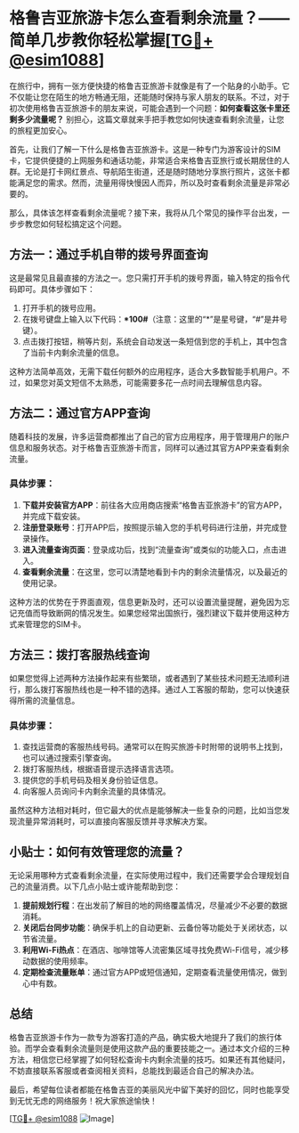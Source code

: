# 格鲁吉亚旅游卡怎么查看剩余流量？——简单几步教你轻松掌握[[TG💪+ @esim1088](https://t.me/s/esim1088)]

在旅行中，拥有一张方便快捷的格鲁吉亚旅游卡就像是有了一个贴身的小助手。它不仅能让您在陌生的地方畅通无阻，还能随时保持与家人朋友的联系。不过，对于初次使用格鲁吉亚旅游卡的朋友来说，可能会遇到一个问题：**如何查看这张卡里还剩多少流量呢？** 别担心，这篇文章就来手把手教您如何快速查看剩余流量，让您的旅程更加安心。

首先，让我们了解一下什么是格鲁吉亚旅游卡。这是一种专门为游客设计的SIM卡，它提供便捷的上网服务和通话功能，非常适合来格鲁吉亚旅行或长期居住的人群。无论是打卡网红景点、导航陌生街道，还是随时随地分享旅行照片，这张卡都能满足您的需求。然而，流量用得快慢因人而异，所以及时查看剩余流量是非常必要的。

那么，具体该怎样查看剩余流量呢？接下来，我将从几个常见的操作平台出发，一步步教您如何轻松搞定这个问题。

## 方法一：通过手机自带的拨号界面查询

这是最常见且最直接的方法之一。您只需打开手机的拨号界面，输入特定的指令代码即可。具体步骤如下：

1. 打开手机的拨号应用。
2. 在拨号键盘上输入以下代码：**\*100#**（注意：这里的“\*”是星号键，“#”是井号键）。
3. 点击拨打按钮，稍等片刻，系统会自动发送一条短信到您的手机上，其中包含了当前卡内剩余流量的信息。

这种方法简单高效，无需下载任何额外的应用程序，适合大多数智能手机用户。不过，如果您对英文短信不太熟悉，可能需要多花一点时间去理解信息内容。

## 方法二：通过官方APP查询

随着科技的发展，许多运营商都推出了自己的官方应用程序，用于管理用户的账户信息和服务状态。对于格鲁吉亚旅游卡而言，同样可以通过其官方APP来查看剩余流量。

### 具体步骤：
1. **下载并安装官方APP**：前往各大应用商店搜索“格鲁吉亚旅游卡”的官方APP，并完成下载安装。
2. **注册登录账号**：打开APP后，按照提示输入您的手机号码进行注册，并完成登录操作。
3. **进入流量查询页面**：登录成功后，找到“流量查询”或类似的功能入口，点击进入。
4. **查看剩余流量**：在这里，您可以清楚地看到卡内的剩余流量情况，以及最近的使用记录。

这种方法的优势在于界面直观，信息更新及时，还可以设置流量提醒，避免因为忘记充值而导致断网的情况发生。如果您经常出国旅行，强烈建议下载并使用这种方式来管理您的SIM卡。

## 方法三：拨打客服热线查询

如果您觉得上述两种方法操作起来有些繁琐，或者遇到了某些技术问题无法顺利进行，那么拨打客服热线也是一种不错的选择。通过人工客服的帮助，您可以快速获得所需的流量信息。

### 具体步骤：
1. 查找运营商的客服热线号码。通常可以在购买旅游卡时附带的说明书上找到，也可以通过搜索引擎查询。
2. 拨打客服热线，根据语音提示选择语言选项。
3. 提供您的手机号码及相关身份验证信息。
4. 向客服人员询问卡内剩余流量的具体情况。

虽然这种方法相对耗时，但它最大的优点是能够解决一些复杂的问题，比如当您发现流量异常消耗时，可以直接向客服反馈并寻求解决方案。

## 小贴士：如何有效管理您的流量？

无论采用哪种方式查看剩余流量，在实际使用过程中，我们还需要学会合理规划自己的流量消费。以下几点小贴士或许能帮助到您：

1. **提前规划行程**：在出发前了解目的地的网络覆盖情况，尽量减少不必要的数据消耗。
2. **关闭后台同步功能**：确保手机上的自动更新、云备份等功能处于关闭状态，以节省流量。
3. **利用Wi-Fi热点**：在酒店、咖啡馆等人流密集区域寻找免费Wi-Fi信号，减少移动数据的使用频率。
4. **定期检查流量账单**：通过官方APP或短信通知，定期查看流量使用情况，做到心中有数。

## 总结

格鲁吉亚旅游卡作为一款专为游客打造的产品，确实极大地提升了我们的旅行体验。而学会查看剩余流量则是使用这款产品的重要技能之一。通过本文介绍的三种方法，相信您已经掌握了如何轻松查询卡内剩余流量的技巧。如果还有其他疑问，不妨直接联系客服或者查阅相关资料，总能找到最适合自己的解决办法。

最后，希望每位读者都能在格鲁吉亚的美丽风光中留下美好的回忆，同时也能享受到无忧无虑的网络服务！祝大家旅途愉快！

[[TG💪+ @esim1088](https://t.me/s/esim1088) ![Image](https://i.postimg.cc/4NQfJmqS/Snipaste-2025-05-13-00-14-12.png)]